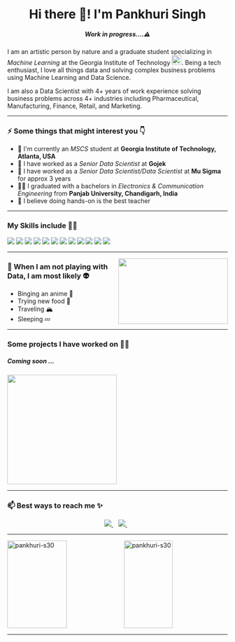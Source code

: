 <h1 align="center">Hi there 👋! I'm Pankhuri Singh</h1> 
<h5 align="center"><i>Work in progress....⚠️</i></h5>

<p>I am an artistic person by nature and a graduate student specializing in <em>Machine Learning</em> at the Georgia Institute of Technology <img width="22" alt="Screenshot 2023-09-05 at 1 03 08 AM" src="https://github.com/pankhuri-s30/pankhuri-s30/assets/114882302/c4a8d7a8-9958-4d26-a168-f6b872381e12">. Being a tech enthusiast, I love all things data and solving complex business problems using Machine Learning and Data Science. </p>
	<p>I am also a Data Scientist with 4+ years of work experience solving business problems across 4+ industries including Pharmaceutical, Manufacturing, Finance, Retail, and Marketing.</p>

<!-- Background -->
<hr>
<!-- <img align="right" src="https://media.giphy.com/media/M9gbBd9nbDrOTu1Mqx/giphy.gif" width="180px"> -->
<h3>⚡ Some things that might interest you 👇</h3>
<ul>
    <li>🏫 I'm currently an <em>MSCS</em> student at <strong>Georgia Institute of Technology, Atlanta, USA</strong></li>    
    <li>💼 I have worked as a <em>Senior Data Scientist</em> at <strong>Gojek</strong></li> 
    <li>💼 I have worked as a <em>Senior Data Scientist/Data Scientist</em> at <strong>Mu Sigma</strong> for approx 3 years</li>
    <li>👨‍🎓 I graduated with a bachelors in <em>Electronics & Communication Engineering</em> from <strong>Panjab University, Chandigarh, India</strong></li>
    <li>🧐 I believe doing hands-on is the best teacher</li>
</ul>
<hr>

<!-- Skillset -->
<h3>My Skills include 👨‍💻</h3>
<div>
    <img src="https://img.shields.io/badge/python-%2314354C.svg?style=for-the-badge&logo=python&logoColor=white">
<!--     <img src="https://img.shields.io/badge/R-276DC3?style=for-the-badge&logo=r&logoColor=white"> -->
    <img src="https://img.shields.io/badge/MySQL-00000F?style=for-the-badge&logo=mysql&logoColor=white">
    <img src="https://img.shields.io/badge/pytorch-E6492A.svg?style=for-the-badge&logo=pytorch&logoColor=white">
    <img src="https://img.shields.io/badge/scikit--learn-3194C6.svg?style=for-the-badge&logo=scikit-learn&logoColor=white">
    <img src="https://img.shields.io/badge/tensorflow-E68922.svg?style=for-the-badge&logo=tensorflow&logoColor=white">
    <img src="https://img.shields.io/badge/pandas-%23150458.svg?style=for-the-badge&logo=pandas&logoColor=white">
    <img src="https://img.shields.io/badge/numpy-%23013243.svg?style=for-the-badge&logo=numpy&logoColor=white">
    <img src="https://img.shields.io/badge/Microsoft_SQL_Server-CC2927?style=for-the-badge&logo=microsoft-sql-server&logoColor=white">   
    <img src="https://img.shields.io/badge/Teradata-36474E?style=for-the-badge&logo=teradata&logoColor=white">   
<!--     <img src="https://img.shields.io/badge/Amazon_Web_Services-CC2927?style=for-the-badge&logo=amazon-web-services&logoColor=white">    -->
<!--     <img src="https://img.shields.io/badge/gcp-bigquery-CC2927?style=for-the-badge&logo=gcp-bigquery&logoColor=white">    -->
    <img src="https://img.shields.io/badge/tableau-1E427A.svg?style=for-the-badge&logo=tableau&logoColor=white">
<!--    <img src="https://img.shields.io/badge/html5-%23E34F26.svg?style=for-the-badge&logo=html5&logoColor=white">
    <img src="https://img.shields.io/badge/css3-%231572B6.svg?style=for-the-badge&logo=css3&logoColor=white"> -->
    <img src="https://img.shields.io/badge/Microsoft_Excel-217346?style=for-the-badge&logo=microsoft-excel&logoColor=white">
    <img src="https://img.shields.io/badge/Microsoft_PowerPoint-B9371D?style=for-the-badge&logo=microsoft-powerpoint&logoColor=white">
<!--     <img src="https://img.shields.io/badge/Microsoft_SQL_Server-CC2927?style=for-the-badge&logo=microsoft-sql-server&logoColor=white">    -->
</div>

<!-- Passion -->
<hr>
<!-- <img align="right" src="https://media.tenor.com/kJKJLmHcpfgAAAAC/canticos-nicky.gif" height="175px" width="250px"> -->
<!-- <img align="right" src="https://media.tenor.com/RWM5B4_D5pMAAAAC/squirtle-eating.gif" height="150px" width="250px"> -->
<img align="right" src="https://media.tenor.com/9uRkKa-TrlsAAAAC/naruto-anime.gif" height="150px" width="250px">
<h3>📌 When I am not playing with Data, I am most likely 👽</h3>
<ul>
    <li>Binging an anime 🎥</li>
    <li>Trying new food 🍲</li>
    <li>Traveling 🏔️</li>
    <li>Sleeping 💤</li>
</ul>
<hr>

<!-- Projects -->
<h3>Some projects I have worked on 👩‍💻</h3>
<h5 align="left"><i>Coming soon ... </i></h5>
<img align="center" src="https://media.tenor.com/GhhCc8zcQJYAAAAd/penguins-on-my-way.gif" height="250px" width="250px">

<hr>
<!-- Contact Details -->
<h3>📫 Best ways to reach me ✨</h3>
<div align="center">
    <a href="https://www.linkedin.com/in/singh-pankhuri/">
        <img src="https://img.shields.io/badge/LinkedIn-0077B5?style=for-the-badge&logo=linkedin&logoColor=white" >
    </a>&nbsp;&nbsp;
    <a href="mailto:pankhuri.s30@gmail.com">
        <img src="https://img.shields.io/badge/Gmail-D14836?style=for-the-badge&logo=gmail&logoColor=white" >
    </a>&nbsp;&nbsp;
<!--     <a href="https://github.com/pankhuri-s30/">
        <img src="https://img.shields.io/badge/GitHub-100000?style=for-the-badge&logo=github&logoColor=white">
    </a>&nbsp;&nbsp;    -->
</div>
<hr>

<!-- Github stats -->
<div style="display:flex;justify-content:space-between;">
    <img src="https://github-readme-stats.vercel.app/api?username=pankhuri-s30&count_private=true&show_icons=true&theme=radical" height="200px" width="52%" alt="pankhuri-s30">  
	<img src="https://github-readme-stats.vercel.app/api/top-langs/?username=pankhuri-s30&layout=compact&theme=radical" height="200px" width="47%" alt="pankhuri-s30">
</div>
<hr>

<!--
**pankhuri-s30/pankhuri-s30** is a ✨ _special_ ✨ repository because its `README.md` (this file) appears on your GitHub profile.

Here are some ideas to get you started:

- 🔭 I’m currently working on ...
- 🌱 I’m currently learning ...
- 👯 I’m looking to collaborate on ...
- 🤔 I’m looking for help with ...
- 💬 Ask me about ...
- 📫 How to reach me: ...
- 😄 Pronouns: ...
- ⚡ Fun fact: ...
-->
